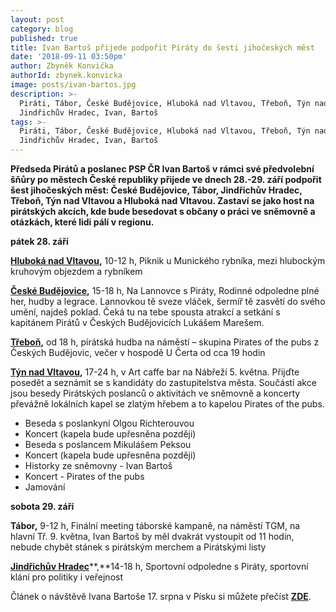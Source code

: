 ```yaml
---
layout: post
category: blog
published: true
title: Ivan Bartoš přijede podpořit Piráty do šesti jihočeských měst
date: '2018-09-11 03:50pm'
author: Zbyněk Konvička
authorId: zbynek.konvicka
image: posts/ivan-bartos.jpg
description: >-
  Piráti, Tábor, České Budějovice, Hluboká nad Vltavou, Třeboň, Týn nad Vltavou,
  Jindřichův Hradec, Ivan, Bartoš
tags: >-
  Piráti, Tábor, České Budějovice, Hluboká nad Vltavou, Třeboň, Týn nad Vltavou,
  Jindřichův Hradec, Ivan, Bartoš
---
```

**Předseda Pirátů a poslanec PSP ČR Ivan Bartoš v rámci své předvolební šňůry po městech České republiky přijede ve dnech 28.-29. září podpořit šest jihočeských měst: České Budějovice, Tábor, Jindřichův Hradec, Třeboň, Týn nad Vltavou a Hluboká nad Vltavou. Zastaví se jako host na pirátských akcích, kde bude besedovat s občany o práci ve sněmovně a otázkách, které lidi pálí v regionu.**

**pátek 28. září** 

[**Hluboká nad Vltavou**](https://www.facebook.com/events/545075635910244/)**,** 10-12 h, Piknik u Munického rybníka, mezi hlubockým kruhovým objezdem a rybníkem 

[**České Budějovice**](https://www.facebook.com/events/386084621926933/)**,** 15-18 h, Na Lannovce s Piráty, Rodinné odpoledne plné her, hudby a legrace. Lannovkou tě sveze vláček, šermíř tě zasvětí do svého umění, najdeš poklad. Čeká tu na tebe spousta atrakcí a setkání s kapitánem Pirátů v Českých Budějovicích Lukášem Marešem. 

[**Třeboň**](https://www.facebook.com/events/323896308184510/)**,** od 18 h, pirátská hudba na náměstí – skupina Pirates of the pubs z Českých Budějovic, večer v hospodě U Čerta od cca 19 hodin 

[**Týn nad Vltavou**](https://www.facebook.com/events/533188697118815/)**,** 17-24 h, v Art caffe bar na Nábřeží 5. května. Přijďte posedět a seznámit se s kandidáty do zastupitelstva města. Součástí akce jsou besedy Pirátských poslanců o aktivitách ve sněmovně a koncerty převážně lokálních kapel se zlatým hřebem a to kapelou Pirates of the pubs. 

* Beseda s poslankyní Olgou Richterouvou
* Koncert (kapela bude upřesněna později)
* Beseda s poslancem Mikulášem Peksou
* Koncert (kapela bude upřesněna později)
* Historky ze sněmovny - Ivan Bartoš
* Koncert - Pirates of the pubs
* Jamování

**sobota 29. září**

**Tábor,** 9-12 h, Finální meeting táborské kampaně, na náměstí TGM, na hlavní Tř. 9. května, Ivan Bartoš by měl dvakrát vystoupit od 11 hodin, nebude chybět stánek s pirátským merchem a Pirátskými listy

[**Jindřichův Hradec**](https://www.facebook.com/events/2181326825447413/)**,**14-18 h, Sportovní odpoledne s Piráty, sportovní klání pro politiky i veřejnost

Článek o návštěvě Ivana Bartoše 17. srpna v Písku si můžete přečíst [**ZDE**](https://jihocesky.pirati.cz/blog/2018/08/18/ivan-bartos-podporil-piraty-v-pisku-na-besede-s-obcany.html).
